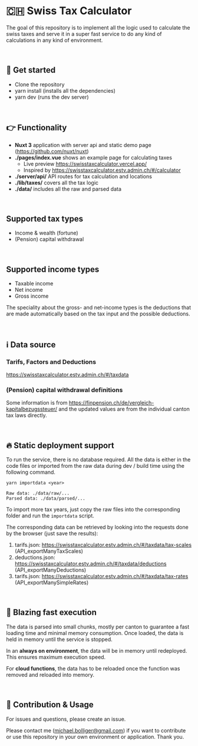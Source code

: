 # 🇨🇭 Swiss Tax Calculator

The goal of this repository is to implement all the logic used to calculate the swiss taxes and serve it in a super fast service to do any kind of calculations in any kind of environment.

<br>

## 👋 Get started

- Clone the repository
- yarn install (installs all the dependencies)
- yarn dev (runs the dev server)

<br>

## 👉 Functionality

- **Nuxt 3** application with server api and static demo page (https://github.com/nuxt/nuxt)
- **./pages/index.vue** shows an example page for calculating taxes
  - Live preview https://swisstaxcalculator.vercel.app/
  - Inspired by https://swisstaxcalculator.estv.admin.ch/#/calculator
- **./server/api/** API routes for tax calculation and locations
- **./lib/taxes/** covers all the tax logic
- **./data/** includes all the raw and parsed data

<br>

## Supported tax types

- Income & wealth (fortune)
- (Pension) capital withdrawal

<br>

## Supported income types

- Taxable income
- Net income
- Gross income

The speciality about the gross- and net-income types is the deductions that are made automatically based on the tax input and the possible deductions.

<br>

## ℹ️ Data source

### Tarifs, Factors and Deductions

https://swisstaxcalculator.estv.admin.ch/#/taxdata

### (Pension) capital withdrawal definitions

Some information is from https://finpension.ch/de/vergleich-kapitalbezugssteuer/ and the updated values are from the individual canton tax laws directly.

<br>

## 🔥 Static deployment support

To run the service, there is no database required. All the data is either in the code files or imported from the raw data during dev / build time using the following command.

```
yarn importdata <year>

Raw data: ./data/raw/...
Parsed data: ./data/parsed/...
```

To import more tax years, just copy the raw files into the corresponding folder and run the `importdata` script.

The corresponding data can be retrieved by looking into the requests done by the browser (just save the results):

1. tarifs.json: https://swisstaxcalculator.estv.admin.ch/#/taxdata/tax-scales (API_exportManyTaxScales)
2. deductions.json: https://swisstaxcalculator.estv.admin.ch/#/taxdata/deductions (API_exportManyDeductions)
3. tarifs.json: https://swisstaxcalculator.estv.admin.ch/#/taxdata/tax-rates (API_exportManySimpleRates)

<br>

## 🚀 Blazing fast execution

The data is parsed into small chunks, mostly per canton to guarantee a fast loading time and minimal memory consumption. Once loaded, the data is held in memory until the service is stopped.

In an **always on environment**, the data will be in memory until redeployed. This ensures maximum execution speed.

For **cloud functions**, the data has to be reloaded once the function was removed and reloaded into memory.

<br>

## 🤝 Contribution & Usage

For issues and questions, please create an issue.

Please contact me (michael.bolliger@gmail.com) if you want to contribute or use this repository in your own environment or application. Thank you.
